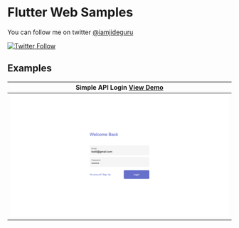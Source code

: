 # Flutter Web Samples 

You can follow me on twitter [@iamjideguru](https://twitter.com/iamjideguru)

[![Twitter Follow](https://img.shields.io/twitter/follow/iamjideguru.svg?style=social)](https://twitter.com/iamjideguru)

## Examples
| Simple API Login [View Demo](https://flutter-test-apps.web.app)|
|-----------------|
|<img src="screenshots/simple_api_login.png">|